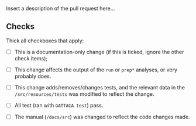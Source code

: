 
Insert a description of the pull request here...

## Checks
Thick all checkboxes that apply:
- [ ] This is a documentation-only change (if this is ticked, ignore the other
  check items);
- [ ] This change affects the output of the `run` or `prep*` analyses, or
  very probably does.
- [ ] This change adds/removes/changes tests, and the relevant data in the
  `/src/resources/tests` was modified to reflect the change.
- [ ] All test (ran with `GATTACA test`) pass.
- [ ] The manual (`/docs/src`) was changed to reflect the code changes made.



